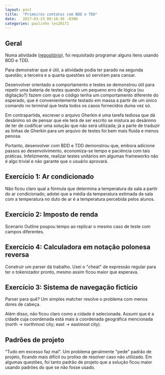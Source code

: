 ```yaml
---
layout: post
title:  "Primeiros contatos com BDD e TDD"
date:   2017-03-23 09:16:36 -0300
categories: paulinho les20171
---
```


## Geral

Numa atividade ([repositório](https://github.com/adlerosn/exLes1)), foi requisitado programar alguns itens usando BDD e TDD.

Para demonstrar que é útil, a atividade podia ter parado na segunda questão; a terceira e a quarta questões só serviram para cansar.

Desenvolver orientado a comportamento e testes se demonstrou útil para repetir uma bateria de testes quando um pequeno erro de lógica (ou digitação?) fazem com que o código tenha um comportamento diferente do esperado, que é convenientemente testado em massa a partir de um único comando no terminal que testa todos os casos fornecidos duma vez só.

Em contrapartida, escrever o arquivo Gherkin é uma tarefa tediosa que dá desânimo só de pensar que ele terá de ser escrito se mistura ao desânimo de ter de codificar uma solução que não será utilizada; já a parte de traduzir as linhas de Gherkin para um arquivo de testes foi bem mais fluida e menos penosa.

Portanto, desenvolver com BDD e TDD demonstrou que, embora adicione passos ao desenvolvimento, economiza-se tempo e paciência com tais práticas. Infelizmente, realizar testes unitários em algumas frameworks não é algo trivial e não garante que o usuário aprovará.

## Exercício 1: Ar condicionado

Não ficou claro qual a fórmula que determina a temperatura da sala a partir do ar condicionado; adotei que a média da temperatura estimada da sala com a temperatura no duto de ar é a temperatura percebida pelos alunos.

## Exercício 2: Imposto de renda

Scenario Outline poupou tempo ao replicar o mesmo caso de teste com campos diferentes.

## Exercício 4: Calculadora em notação polonesa reversa

Construir um parser dá trabalho. Usei o "cheat" de expressão regular para ter o tokenizador pronto, mesmo assim ficou maior que esperava.

## Exercício 3: Sistema de navegação fictício

Parser para quê? Um simples matcher resolve o problema com menos dores de cabeça.

Além disso, não ficou claro como a cidade é selecionada. Assumi que é a cidade cuja coordenada está mais à coordenada geográfica mencionada (north → northmost city; east → eastmost city).

## Padrões de projeto

"Tudo em excesso faz mal". Um problema geralmente "pede" padrão de projeto, ficando mais difícil ou prolixo de resolver caso não utilizado. Em algumas questões, foi tanto padrão de projeto que a solução ficou maior usando padrões do que se não fosse usado.
